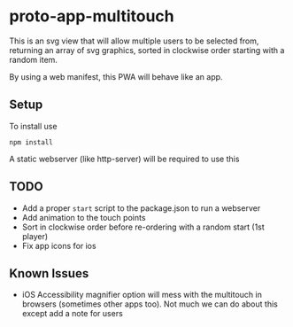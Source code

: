 # proto-app-multitouch

This is an svg view that will allow multiple users to be selected from,
returning an array of svg graphics, sorted in clockwise order starting 
with a random item. 

By using a web manifest, this PWA will behave like an app.

## Setup

To install use

```
npm install
```

A static webserver (like http-server) will be required to use this

## TODO

* Add a proper `start` script to the package.json to run a webserver
* Add animation to the touch points
* Sort in clockwise order before re-ordering with a random start (1st player)
* Fix app icons for ios

## Known Issues

* iOS Accessibility magnifier option will mess with the multitouch in browsers (sometimes other apps too). Not much we can do about this except add a note for users
